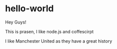 # hello-world


Hey Guys!

This is prasen,  I like node.js and coffescirpt 

I like Manchester United as they have a great history 
